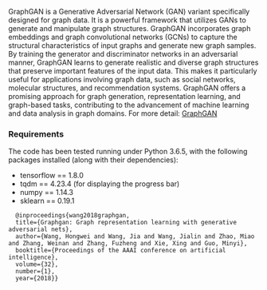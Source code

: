 GraphGAN is a Generative Adversarial Network (GAN) variant specifically designed for graph data. It is a powerful framework that utilizes GANs to generate and manipulate graph structures. GraphGAN incorporates graph embeddings and graph convolutional networks (GCNs) to capture the structural characteristics of input graphs and generate new graph samples. By training the generator and discriminator networks in an adversarial manner, GraphGAN learns to generate realistic and diverse graph structures that preserve important features of the input data. This makes it particularly useful for applications involving graph data, such as social networks, molecular structures, and recommendation systems. GraphGAN offers a promising approach for graph generation, representation learning, and graph-based tasks, contributing to the advancement of machine learning and data analysis in graph domains.
For more detail:
[GraphGAN](https://github.com/hwwang55/GraphGAN)

### Requirements
The code has been tested running under Python 3.6.5, with the following packages installed (along with their dependencies):

- tensorflow == 1.8.0
- tqdm == 4.23.4 (for displaying the progress bar)
- numpy == 1.14.3
- sklearn == 0.19.1


```
  @inproceedings{wang2018graphgan,
  title={Graphgan: Graph representation learning with generative adversarial nets},
  author={Wang, Hongwei and Wang, Jia and Wang, Jialin and Zhao, Miao and Zhang, Weinan and Zhang, Fuzheng and Xie, Xing and Guo, Minyi},
  booktitle={Proceedings of the AAAI conference on artificial intelligence},
  volume={32},
  number={1},
  year={2018}}
```

